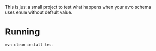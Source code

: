 This is just a small project to test what happens when your avro schema uses enum without default value.

# Running
```
mvn clean install test
```
